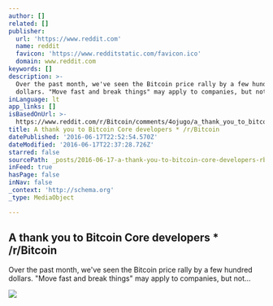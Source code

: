 ```yaml
---
author: []
related: []
publisher:
  url: 'https://www.reddit.com'
  name: reddit
  favicon: 'https://www.redditstatic.com/favicon.ico'
  domain: www.reddit.com
keywords: []
description: >-
  Over the past month, we've seen the Bitcoin price rally by a few hundred
  dollars. "Move fast and break things" may apply to companies, but not...
inLanguage: lt
app_links: []
isBasedOnUrl: >-
  https://www.reddit.com/r/Bitcoin/comments/4ojugo/a_thank_you_to_bitcoin_core_developers/
title: A thank you to Bitcoin Core developers * /r/Bitcoin
datePublished: '2016-06-17T22:52:54.570Z'
dateModified: '2016-06-17T22:37:28.726Z'
starred: false
sourcePath: _posts/2016-06-17-a-thank-you-to-bitcoin-core-developers-rbitcoin.md
inFeed: true
hasPage: false
inNav: false
_context: 'http://schema.org'
_type: MediaObject

---
```

<article style=""><h1>A thank you to Bitcoin Core developers * /r/Bitcoin</h1><p>Over the past month, we've seen the Bitcoin price rally by a few hundred dollars. "Move fast and break things" may apply to companies, but not...</p><img src="https://www.redditstatic.com/icon.png" /></article>